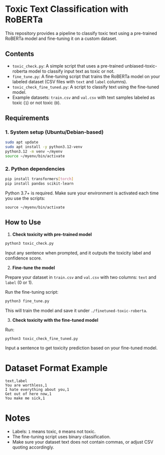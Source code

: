 # Toxic Text Classification with RoBERTa

This repository provides a pipeline to classify toxic text using a pre-trained RoBERTa model and fine-tuning it on a custom dataset.

## Contents

- `toxic_check.py`: A simple script that uses a pre-trained unbiased-toxic-roberta model to classify input text as toxic or not.
- `fine_tune.py`: A fine-tuning script that trains the RoBERTa model on your labeled dataset (CSV files with `text` and `label` columns).
- `toxic_check_fine_tuned.py`: A script to classify text using the fine-tuned model.
- Example datasets: `train.csv` and `val.csv` with text samples labeled as toxic (`1`) or not toxic (`0`).

## Requirements

### 1. System setup (Ubuntu/Debian-based)

```bash
sudo apt update
sudo apt install -y python3.12-venv
python3.12 -m venv ~/myenv
source ~/myenv/bin/activate
```

### 2. Python dependencies

```bash
pip install transformers[torch]
pip install pandas scikit-learn
```
Python 3.7+ is required. Make sure your environment is activated each time you use the scripts:
```
source ~/myenv/bin/activate
```

## How to Use

1. **Check toxicity with pre-trained model**

```bash
python3 toxic_check.py
```
Input any sentence when prompted, and it outputs the toxicity label and confidence score.

2. **Fine-tune the model**

Prepare your dataset in `train.csv` and `val.csv` with two columns: `text` and `label` (0 or 1).

Run the fine-tuning script:
```bash
python3 fine_tune.py
```
This will train the model and save it under `./finetuned-toxic-roberta`.

3. **Check toxicity with the fine-tuned model**

Run:
```bash
python3 toxic_check_fine_tuned.py
```
Input a sentence to get toxicity prediction based on your fine-tuned model.

# Dataset Format Example

```
text,label
You are worthless,1
I hate everything about you,1
Get out of here now,1
You make me sick,1
```

# Notes

- Labels: `1` means toxic, `0` means not toxic.
- The fine-tuning script uses binary classification.
- Make sure your dataset text does not contain commas, or adjust CSV quoting accordingly.

